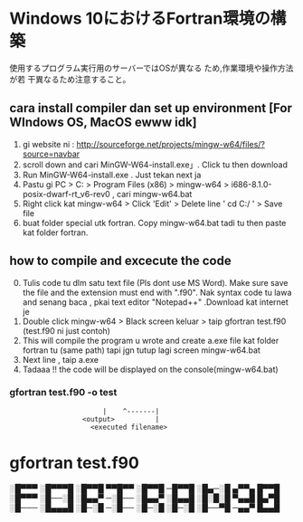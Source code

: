 # Windows 10におけるFortran環境の構築

使用するプログラム実行用のサーバーではOSが異なる ため,作業環境や操作方法が若
干異なるため注意すること。


## cara install compiler dan set up environment [For WIndows OS, MacOS ewww idk]
  1. gi website ni :   http://sourceforge.net/projects/mingw-w64/files/?source=navbar
  2. scroll down and cari MinGW-W64-install.exe」. Click tu then download 
  3. Run MinGW-W64-install.exe . Just tekan next ja
  4. Pastu gi PC > C: > Program Files (x86) > mingw-w64 > i686-8.1.0-posix-dwarf-rt_v6-rev0 , cari mingw-w64.bat
  5. Right click kat mingw-w64 > Click 'Edit' > Delete line '  cd C:/ '  > Save file  
  5. buat folder special utk fortran. Copy  mingw-w64.bat tadi tu then paste kat folder fortran.

## how to compile and excecute the code 
  0. Tulis code tu dlm satu text file (Pls dont use MS Word). Make sure save the file and the extension must end with  ".f90". Nak syntax code tu lawa and senang baca , pkai text editor "Notepad++" .Download kat internet je
  1. Double click mingw-w64 >  Black screen keluar > taip  gfortran test.f90   (test.f90 ni just contoh) 
  2. This will compile the program u wrote and create a.exe file kat folder fortran tu (same path) tapi jgn tutup lagi screen mingw-w64.bat
  3. Next line , taip a.exe
  4. Tadaaa !! the code will be displayed on the console(mingw-w64.bat)



  ###     gfortran test.f90 -o test  
                           |    ^-------|
                      <output>          |
                        <executed filename>
  
  #      gfortran test.f90 

   
░█▀▀▀ ░█▀▀▀█ ░█▀▀█ ▀▀█▀▀ ░█▀▀█ ─█▀▀█ ░█▄─░█ ▄▀▀▄ █▀▀█ 
░█▀▀▀ ░█──░█ ░█▄▄▀ ─░█── ░█▄▄▀ ░█▄▄█ ░█░█░█ ▀▄▄█ █▄▀█ 
░█─── ░█▄▄▄█ ░█─░█ ─░█── ░█─░█ ░█─░█ ░█──▀█ ─▄▄▀ █▄▄█
